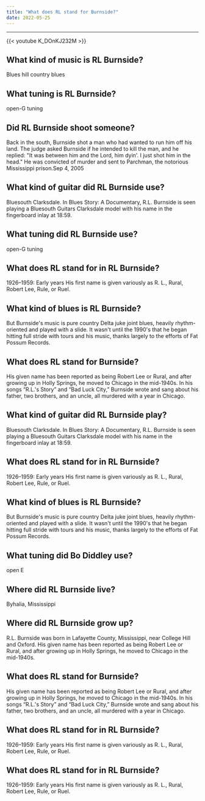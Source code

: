 ```yaml
---
title: "What does RL stand for Burnside?"
date: 2022-05-25
---
```


---
{{< youtube K_DOnKJ232M >}}
## What kind of music is RL Burnside?
Blues hill country blues

## What tuning is RL Burnside?
open-G tuning

## Did RL Burnside shoot someone?
Back in the south, Burnside shot a man who had wanted to run him off his land. The judge asked Burnside if he intended to kill the man, and he replied: "It was between him and the Lord, him dyin'. I just shot him in the head." He was convicted of murder and sent to Parchman, the notorious Mississippi prison.Sep 4, 2005

## What kind of guitar did RL Burnside use?
Bluesouth Clarksdale. In Blues Story: A Documentary, R.L. Burnside is seen playing a Bluesouth Guitars Clarksdale model with his name in the fingerboard inlay at 18:59.

## What tuning did RL Burnside use?
open-G tuning

## What does RL stand for in RL Burnside?
1926–1959: Early years His first name is given variously as R. L., Rural, Robert Lee, Rule, or Ruel.

## What kind of blues is RL Burnside?
But Burnside's music is pure country Delta juke joint blues, heavily rhythm-oriented and played with a slide. It wasn't until the 1990's that he began hitting full stride with tours and his music, thanks largely to the efforts of Fat Possum Records.

## What does RL stand for Burnside?
His given name has been reported as being Robert Lee or Rural, and after growing up in Holly Springs, he moved to Chicago in the mid-1940s. In his songs “R.L.'s Story” and “Bad Luck City,” Burnside wrote and sang about his father, two brothers, and an uncle, all murdered with a year in Chicago.

## What kind of guitar did RL Burnside play?
Bluesouth Clarksdale. In Blues Story: A Documentary, R.L. Burnside is seen playing a Bluesouth Guitars Clarksdale model with his name in the fingerboard inlay at 18:59.

## What does RL stand for in RL Burnside?
1926–1959: Early years His first name is given variously as R. L., Rural, Robert Lee, Rule, or Ruel.

## What kind of blues is RL Burnside?
But Burnside's music is pure country Delta juke joint blues, heavily rhythm-oriented and played with a slide. It wasn't until the 1990's that he began hitting full stride with tours and his music, thanks largely to the efforts of Fat Possum Records.

## What tuning did Bo Diddley use?
open E

## Where did RL Burnside live?
Byhalia, Mississippi

## Where did RL Burnside grow up?
R.L. Burnside was born in Lafayette County, Mississippi, near College Hill and Oxford. His given name has been reported as being Robert Lee or Rural, and after growing up in Holly Springs, he moved to Chicago in the mid-1940s.

## What does RL stand for Burnside?
His given name has been reported as being Robert Lee or Rural, and after growing up in Holly Springs, he moved to Chicago in the mid-1940s. In his songs “R.L.'s Story” and “Bad Luck City,” Burnside wrote and sang about his father, two brothers, and an uncle, all murdered with a year in Chicago.

## What does RL stand for in RL Burnside?
1926–1959: Early years His first name is given variously as R. L., Rural, Robert Lee, Rule, or Ruel.

## What does RL stand for in RL Burnside?
1926–1959: Early years His first name is given variously as R. L., Rural, Robert Lee, Rule, or Ruel.

